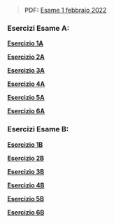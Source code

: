 
> **PDF:** [Esame 1 febbraio 2022](/Primo%20Anno/Progettazione%20di%20Sistemi%20Digitali/Esami/2022/2022-02-01-MZ.pdf)

### Esercizi Esame A:
[**Esercizio 1A**](../../../../../../issues/47)

[**Esercizio 2A**](../../../../../../issues/70)

[**Esercizio 3A**](../../../../../../issues/71) 

[**Esercizio 4A**](../../../../../../issues/72)

[**Esercizio 5A**](../../../../../../issues/16)

[**Esercizio 6A**](../../../../../../issues/73)

### Esercizi Esame B:
[**Esercizio 1B**](../../../../../../issues/74)

[**Esercizio 2B**](../../../../../../issues/70)

[**Esercizio 3B**](../../../../../../issues/71) 

[**Esercizio 4B**](M../../../../../../issues/72)

[**Esercizio 5B**](../../../../../../issues/16)

[**Esercizio 6B**](../../../../../../issues/73)
